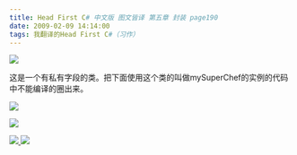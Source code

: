 ```yaml
---
title: Head First C# 中文版 图文皆译 第五章 封装 page190
date: 2009-02-09 14:14:00
tags: 我翻译的Head First C#（习作）
---
```

![](https://p-blog.csdn.net/images/p_blog_csdn_net/cuipengfei1/EntryImages/20090209/%E6%88%AA%E5%9B%BE01.jpg)

这是一个有私有字段的类。把下面使用这个类的叫做mySuperChef的实例的代码中不能编译的圈出来。

![](https://p-blog.csdn.net/images/p_blog_csdn_net/cuipengfei1/EntryImages/20090209/%E6%88%AA%E5%9B%BE02.jpg)

![](https://p-blog.csdn.net/images/p_blog_csdn_net/cuipengfei1/EntryImages/20090209/%E6%88%AA%E5%9B%BE03.jpg)



[ ![](https://profile.csdnimg.cn/5/2/5/3_cuipengfei1)
![](https://g.csdnimg.cn/static/user-reg-year/1x/11.png)
](https://blog.csdn.net/cuipengfei1)





